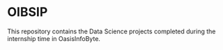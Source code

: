 # OIBSIP

This repository contains the Data Science projects completed during the internship time in OasisInfoByte.
